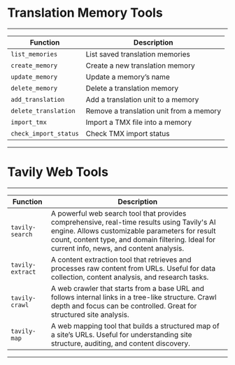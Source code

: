 # Translation Memory Tools

---

| Function                | Description                               |
|------------------------|-------------------------------------------|
| `list_memories`       | List saved translation memories           |
| `create_memory`       | Create a new translation memory           |
| `update_memory`       | Update a memory’s name                    |
| `delete_memory`       | Delete a translation memory               |
| `add_translation`     | Add a translation unit to a memory        |
| `delete_translation`  | Remove a translation unit from a memory   |
| `import_tmx`          | Import a TMX file into a memory           |
| `check_import_status` | Check TMX import status                   |

---













# Tavily Web Tools

---

| Function         | Description                                                                                          |
|------------------|------------------------------------------------------------------------------------------------------|
| `tavily-search`  | A powerful web search tool that provides comprehensive, real-time results using Tavily's AI engine. Allows customizable parameters for result count, content type, and domain filtering. Ideal for current info, news, and content analysis. |
| `tavily-extract` | A content extraction tool that retrieves and processes raw content from URLs. Useful for data collection, content analysis, and research tasks. |
| `tavily-crawl`   | A web crawler that starts from a base URL and follows internal links in a tree-like structure. Crawl depth and focus can be controlled. Great for structured site analysis. |
| `tavily-map`     | A web mapping tool that builds a structured map of a site’s URLs. Useful for understanding site structure, auditing, and content discovery. |

---
